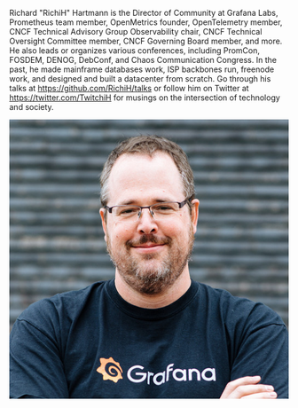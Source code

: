Richard "RichiH" Hartmann is the Director of Community at Grafana Labs, Prometheus team member, OpenMetrics founder, OpenTelemetry member, CNCF Technical Advisory Group Observability chair, CNCF Technical Oversight Committee member, CNCF Governing Board member, and more. He also leads or organizes various conferences, including PromCon, FOSDEM, DENOG, DebConf, and Chaos Communication Congress. In the past, he made mainframe databases work, ISP backbones run, freenode work, and designed and built a datacenter from scratch. Go through his talks at https://github.com/RichiH/talks or follow him on Twitter at https://twitter.com/TwitchiH for musings on the intersection of technology and society.

![](richih.jpg)
